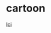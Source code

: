 # cartoon
<a href="https://htmlpreview.github.io/?https://github.com/regiscoda30/cartoon/blob/MathieuCoynet-patch-1/index.html">Ici</a>

